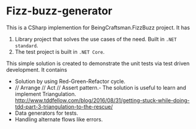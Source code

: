 # Fizz-buzz-generator
This is a CSharp implemention for BeingCraftsman.FizzBuzz project.
It has 
1. Library project that solves the use cases of the need. Built in `.NET standard`. 
2. The test project is built in `.NET Core`.

This simple solution is created to demonstrate the unit tests via test driven development.
It contains
- Solution by using Red-Green-Refactor cycle.
- // Arrange // Act // Assert pattern.- The solution is useful to learn and implement Triangulation. 
  http://www.tddfellow.com/blog/2016/08/31/getting-stuck-while-doing-tdd-part-3-triangulation-to-the-rescue/
- Data generators for tests.
- Handling alternate flows like errors.
